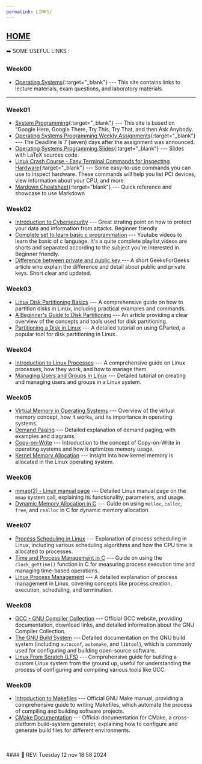 ```yaml
---
permalink: LINKS/
---
```


## [HOME](../)

➡️  SOME USEFUL LINKS :

### Week00
* [Operating Systems](https://os.vlsm.org/){:target="_blank"} ---
  This site contains links to lecture materials, exam questions, and laboratory materials.
---

### Week01
* [System Programming](https://sp.vlsm.org/){:target="_blank"} ---
  This site is based on “Google Here, Google There, Try This, Try That, and then Ask Anybody.
* [Operating Systems Programming Weekly Assignments](https://demos.vlsm.org/){:target="_blank"} ---
  The Deadline is 7 (seven) days after the assignment was announced.
* [Operating Systems Programming Slides](https://docos.vlsm.org/){:target="_blank"} ---
  Slides with LaTeX sources code.
* [Linux Crash Course - Easy Terminal Commands for Inspecting Hardware](https://youtu.be/oGyJr-iUwt8?si=59V2boc0XfmlFekg){:target="_blank"} ---
Some easy-to-use commands you can use to inspect hardware. 
These commands will help you list PCI devices, view information about your CPU, and more.
* [Mardown Cheatsheet](https://github.com/adam-p/markdown-here/wiki/Markdown-Cheatsheet){:target="blank"} ---
Quick reference and showcase to use Markdown


### Week02 
* [Introduction to Cybersecurity](https://www.codecademy.com/learn/introduction-to-cybersecurity) --- Great strating point on how to protect your data and information from attacks. Beginner friendly
* [Complete set to learn basic c programmation](https://www.youtube.com/watch?v=KnvbUiSxvbM&list=PL98qAXLA6aftD9ZlnjpLhdQAOFI8xIB6e) --- Youtube videos to learn the basic of c language. It's a quite complete playlist,videos are shorts and separated according to the subject you're interested in. Beginner friendly.
* [ Difference between private and public key ](https://www.geeksforgeeks.org/difference-between-private-key-and-public-key/) --- A short GeeksForGeeks article who explain the difference and detail about public and private keys. Short clear and updated.

### Week03
* [Linux Disk Partitioning Basics](https://www.digitalocean.com/community/tutorials/how-to-partition-a-disk-in-linux) --- A comprehensive guide on how to partition disks in Linux, including practical examples and commands.
* [A Beginner's Guide to Disk Partitioning](https://www.howtogeek.com/723198/a-beginners-guide-to-disk-partitioning-in-linux/) --- An article providing a clear overview of the concepts and tools used for disk partitioning.
* [Partitioning a Disk in Linux](https://www.tecmint.com/partition-disk-using-gparted-in-linux/) --- A detailed tutorial on using GParted, a popular tool for disk partitioning in Linux. 

### Week04
* [Introduction to Linux Processes](https://www.digitalocean.com/community/tutorials/understanding-the-linux-process-model) --- A comprehensive guide on Linux processes, how they work, and how to manage them.
* [Managing Users and Groups in Linux](https://linuxize.com/post/how-to-create-users-in-linux-using-the-useradd-command/) --- Detailed tutorial on creating and managing users and groups in a Linux system.

### Week05
* [Virtual Memory in Operating Systems](https://www.geeksforgeeks.org/virtual-memory-in-operating-system/) --- Overview of the virtual memory concept, how it works, and its importance in operating systems.
* [Demand Paging](https://www.studytonight.com/operating-system/demand-paging) --- Detailed explanation of demand paging, with examples and diagrams.
* [Copy-on-Write](https://www.baeldung.com/cs/copy-on-write) --- Introduction to the concept of Copy-on-Write in operating systems and how it optimizes memory usage.
* [Kernel Memory Allocation](https://www.linux.com/training-tutorials/memory-management-linux-kernel/) --- Insight into how kernel memory is allocated in the Linux operating system.

### Week06
* [mmap(2) - Linux manual page](https://man7.org/linux/man-pages/man2/mmap.2.html) --- Detailed Linux manual page on the `mmap` system call, explaining its functionality, parameters, and usage.
* [Dynamic Memory Allocation in C](https://www.geeksforgeeks.org/dynamic-memory-allocation-in-c-using-malloc-calloc-free-and-realloc/) --- Guide on using `malloc`, `calloc`, `free`, and `realloc` in C for dynamic memory allocation.

### Week07
* [Process Scheduling in Linux](https://www.geeksforgeeks.org/process-scheduling-in-linux/) --- Explanation of process scheduling in Linux, including various scheduling algorithms and how the CPU time is allocated to processes.
* [Time and Process Management in C](https://www.geeksforgeeks.org/clock-gettime-function-in-c/) --- Guide on using the `clock_gettime()` function in C for measuring process execution time and managing time-based operations.
* [Linux Process Management](https://www.tldp.org/LDP/lpg/2.4/lpg-2.4.html#AEN3988) --- A detailed explanation of process management in Linux, covering concepts like process creation, execution, scheduling, and termination.

### Week08
* [GCC - GNU Compiler Collection](https://gcc.gnu.org/) --- Official GCC website, providing documentation, download links, and detailed information about the GNU Compiler Collection.
* [The GNU Build System](https://www.gnu.org/software/automake/manual/automake.html) --- Detailed documentation on the GNU build system (including `autoconf`, `automake`, and `libtool`), which is commonly used for configuring and building open-source software.
* [Linux From Scratch (LFS)](http://www.linuxfromscratch.org/) --- Comprehensive guide for building a custom Linux system from the ground up, useful for understanding the process of configuring and compiling various tools like GCC.

### Week09  
* [Introduction to Makefiles](https://www.gnu.org/software/make/manual/make.html) --- Official GNU Make manual, providing a comprehensive guide to writing Makefiles, which automate the process of compiling and building software projects.  
* [CMake Documentation](https://cmake.org/documentation/) --- Official documentation for CMake, a cross-platform build-system generator, explaining how to configure and generate build files for different environments.


<br>
<br>
#### 📍 REV: Tuesday 12 nov 18:58 2024


